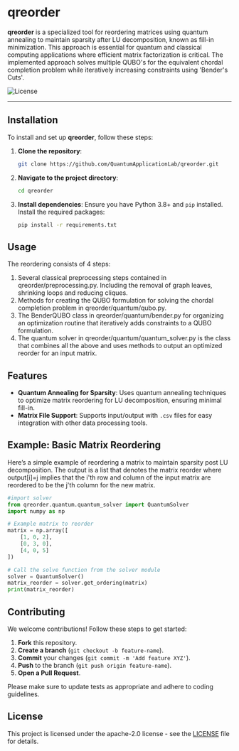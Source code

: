 # qreorder

**qreorder** is a specialized tool for reordering matrices using quantum annealing to maintain sparsity after LU decomposition, known as fill-in minimization. This approach is essential for quantum and classical computing applications where efficient matrix factorization is critical. The implemented approach solves multiple QUBO's for the equivalent chordal completion problem while iteratively increasing constraints using 'Bender's Cuts'. 

![License](https://img.shields.io/badge/license-apache-2)

---

## Installation

To install and set up **qreorder**, follow these steps:

1. **Clone the repository**:
   ```bash
   git clone https://github.com/QuantumApplicationLab/qreorder.git
   ```

2. **Navigate to the project directory**:
   ```bash
   cd qreorder
   ```

3. **Install dependencies**:
   Ensure you have Python 3.8+ and `pip` installed. Install the required packages:
   ```bash
   pip install -r requirements.txt
   ```

## Usage

The reordering consists of 4 steps:

1. Several classical preprocessing steps contained in qreorder/preprocessing.py. Including the removal of graph leaves, shrinking loops and reducing cliques.
2. Methods for creating the QUBO formulation for solving the chordal completion problem in qreorder/quantum/qubo.py.
3. The BenderQUBO class in qreorder/quantum/bender.py for organizing an optimization routine that iteratively adds constraints to a QUBO formulation.
4. The quantum solver in qreorder/quantum/quantum_solver.py is the class that combines all the above and uses methods to output an optimized reorder for an input matrix.

## Features

- **Quantum Annealing for Sparsity**: Uses quantum annealing techniques to optimize matrix reordering for LU decomposition, ensuring minimal fill-in.
- **Matrix File Support**: Supports input/output with `.csv` files for easy integration with other data processing tools.


## Example: Basic Matrix Reordering

Here’s a simple example of reordering a matrix to maintain sparsity post LU decomposition. The output is a list that denotes the matrix reorder where output[i]=j implies that the i'th row and column of the input matrix are reordered to be the j'th column for the new matrix.

```python
#import solver
from qreorder.quantum.quantum_solver import QuantumSolver
import numpy as np

# Example matrix to reorder
matrix = np.array([
    [1, 0, 2],
    [0, 3, 0],
    [4, 0, 5]
])

# Call the solve function from the solver module
solver = QuantumSolver()
matrix_reorder = solver.get_ordering(matrix)
print(matrix_reorder)
```


## Contributing

We welcome contributions! Follow these steps to get started:

1. **Fork** this repository.
2. **Create a branch** (`git checkout -b feature-name`).
3. **Commit** your changes (`git commit -m 'Add feature XYZ'`).
4. **Push** to the branch (`git push origin feature-name`).
5. **Open a Pull Request**.

Please make sure to update tests as appropriate and adhere to coding guidelines.

## License

This project is licensed under the apache-2.0 license - see the [LICENSE](LICENSE) file for details.

